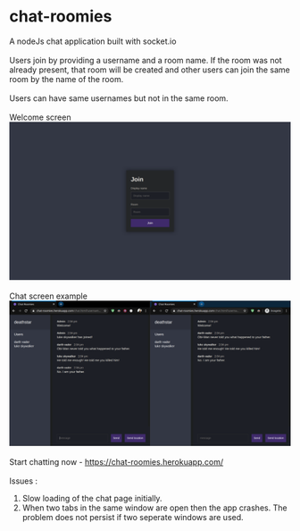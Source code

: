 # chat-roomies
A nodeJs chat application built with socket.io<br />
<br />
Users join by providing a username and a room name. If the room was not already present, that room will be created and other users can join the same room by the name of the room.<br/>
<br />
Users can have same usernames but not in the same room.<br />
<br />
Welcome screen<br />
![Welcome screen](https://github.com/krishan-kant/chat-roomies/blob/master/public/img/Screenshot_20200604_135406.png)
<br />
<br />
Chat screen example<br />
![Chat screen](https://github.com/krishan-kant/chat-roomies/blob/master/public/img/Screenshot_20200604_140530.png)
<br />
<br />
Start chatting now - https://chat-roomies.herokuapp.com/<br />
<br />
Issues :
  1. Slow loading of the chat page initially.
  2. When two tabs in the same window are open then the app crashes. The problem does not persist if two seperate windows are used.
